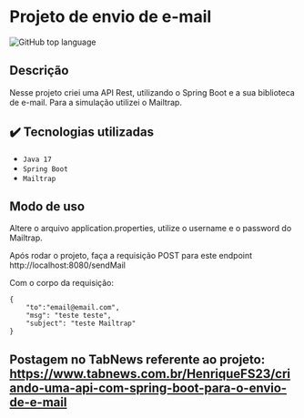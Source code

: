 # Projeto de envio de e-mail

![GitHub top language](https://img.shields.io/github/languages/top/Henrique2305/mail-api)

## Descrição

Nesse projeto criei uma API Rest, utilizando o Spring Boot e a sua biblioteca de e-mail. Para a simulação utilizei o Mailtrap.

## ✔️ Tecnologias utilizadas

- ``Java 17``
- ``Spring Boot``
- ``Mailtrap``

## Modo de uso

Altere o arquivo application.properties, utilize o username e o password do Mailtrap.

Após rodar o projeto, faça a requisição POST para este endpoint http://localhost:8080/sendMail 

Com o corpo da requisição:

```
{
    "to":"email@email.com",
    "msg": "teste teste",
    "subject": "teste Mailtrap"
}
```

## Postagem no TabNews referente ao projeto: https://www.tabnews.com.br/HenriqueFS23/criando-uma-api-com-spring-boot-para-o-envio-de-e-mail
